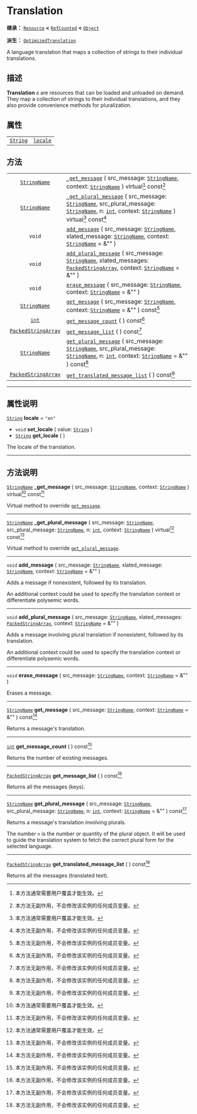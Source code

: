 <!-- ⚠ 请勿编辑本文件 ⚠ -->
<!-- 本文档使用脚本从 WeDot 引擎源码仓库生成。 -->
<!-- 生成脚本：https://github.com/WeDot-Engine/WeDot/tree/4.3/doc/tools/make_md.py； -->
<!-- 原文件：https://github.com/WeDot-Engine/WeDot/tree/4.3/doc/classes/Translation.xml。 -->

<div id="_class_translation"></div>

# Translation

**继承：** [`Resource`](class_resource.md) **<** [`RefCounted`](class_refcounted.md) **<** [`Object`](class_object.md)

**派生：** [`OptimizedTranslation`](class_optimizedtranslation.md)

A language translation that maps a collection of strings to their individual translations.

## 描述

**Translation** s are resources that can be loaded and unloaded on demand. They map a collection of strings to their individual translations, and they also provide convenience methods for pluralization.

## 属性

|||
|:-:|:--|
| [`String`](class_string.md) | [`locale`](class_translation.md#class_translation_property_locale) | ``"en"`` |

## 方法

|||
|:-:|:--|
| [`StringName`](class_stringname.md)               | [`_get_message`](class_translation.md#class_translation_private_method__get_message) ( src_message: [`StringName`](class_stringname.md), context: [`StringName`](class_stringname.md) ) virtual[^virtual] const[^const]                                                                                                  |
| [`StringName`](class_stringname.md)               | [`_get_plural_message`](class_translation.md#class_translation_private_method__get_plural_message) ( src_message: [`StringName`](class_stringname.md), src_plural_message: [`StringName`](class_stringname.md), n: [`int`](class_int.md), context: [`StringName`](class_stringname.md) ) virtual[^virtual] const[^const] |
| `void`                                            | [`add_message`](class_translation.md#class_translation_method_add_message) ( src_message: [`StringName`](class_stringname.md), xlated_message: [`StringName`](class_stringname.md), context: [`StringName`](class_stringname.md) = &"" )                                                                                 |
| `void`                                            | [`add_plural_message`](class_translation.md#class_translation_method_add_plural_message) ( src_message: [`StringName`](class_stringname.md), xlated_messages: [`PackedStringArray`](class_packedstringarray.md), context: [`StringName`](class_stringname.md) = &"" )                                                    |
| `void`                                            | [`erase_message`](class_translation.md#class_translation_method_erase_message) ( src_message: [`StringName`](class_stringname.md), context: [`StringName`](class_stringname.md) = &"" )                                                                                                                                  |
| [`StringName`](class_stringname.md)               | [`get_message`](class_translation.md#class_translation_method_get_message) ( src_message: [`StringName`](class_stringname.md), context: [`StringName`](class_stringname.md) = &"" ) const[^const]                                                                                                                        |
| [`int`](class_int.md)                             | [`get_message_count`](class_translation.md#class_translation_method_get_message_count) ( ) const[^const]                                                                                                                                                                                                                 |
| [`PackedStringArray`](class_packedstringarray.md) | [`get_message_list`](class_translation.md#class_translation_method_get_message_list) ( ) const[^const]                                                                                                                                                                                                                   |
| [`StringName`](class_stringname.md)               | [`get_plural_message`](class_translation.md#class_translation_method_get_plural_message) ( src_message: [`StringName`](class_stringname.md), src_plural_message: [`StringName`](class_stringname.md), n: [`int`](class_int.md), context: [`StringName`](class_stringname.md) = &"" ) const[^const]                       |
| [`PackedStringArray`](class_packedstringarray.md) | [`get_translated_message_list`](class_translation.md#class_translation_method_get_translated_message_list) ( ) const[^const]                                                                                                                                                                                             |

<!-- rst-class:: classref-section-separator -->

---

## 属性说明

<div id="_class_translation_property_locale"></div>

[`String`](class_string.md) **locale** = ``"en"`` <div id="class_translation_property_locale"></div>

- `void` **set_locale** ( value: [`String`](class_string.md) )
- [`String`](class_string.md) **get_locale** ( )

The locale of the translation.

<!-- rst-class:: classref-section-separator -->

---

## 方法说明

<div id="_class_translation_private_method__get_message"></div>

[`StringName`](class_stringname.md) **_get_message** ( src_message: [`StringName`](class_stringname.md), context: [`StringName`](class_stringname.md) ) virtual[^virtual] const[^const]<div id="class_translation_private_method__get_message"></div>

Virtual method to override [`get_message`](class_translation.md#class_translation_method_get_message).

<!-- rst-class:: classref-item-separator -->

---

<div id="_class_translation_private_method__get_plural_message"></div>

[`StringName`](class_stringname.md) **_get_plural_message** ( src_message: [`StringName`](class_stringname.md), src_plural_message: [`StringName`](class_stringname.md), n: [`int`](class_int.md), context: [`StringName`](class_stringname.md) ) virtual[^virtual] const[^const]<div id="class_translation_private_method__get_plural_message"></div>

Virtual method to override [`get_plural_message`](class_translation.md#class_translation_method_get_plural_message).

<!-- rst-class:: classref-item-separator -->

---

<div id="_class_translation_method_add_message"></div>

`void` **add_message** ( src_message: [`StringName`](class_stringname.md), xlated_message: [`StringName`](class_stringname.md), context: [`StringName`](class_stringname.md) = &"" )<div id="class_translation_method_add_message"></div>

Adds a message if nonexistent, followed by its translation.

An additional context could be used to specify the translation context or differentiate polysemic words.

<!-- rst-class:: classref-item-separator -->

---

<div id="_class_translation_method_add_plural_message"></div>

`void` **add_plural_message** ( src_message: [`StringName`](class_stringname.md), xlated_messages: [`PackedStringArray`](class_packedstringarray.md), context: [`StringName`](class_stringname.md) = &"" )<div id="class_translation_method_add_plural_message"></div>

Adds a message involving plural translation if nonexistent, followed by its translation.

An additional context could be used to specify the translation context or differentiate polysemic words.

<!-- rst-class:: classref-item-separator -->

---

<div id="_class_translation_method_erase_message"></div>

`void` **erase_message** ( src_message: [`StringName`](class_stringname.md), context: [`StringName`](class_stringname.md) = &"" )<div id="class_translation_method_erase_message"></div>

Erases a message.

<!-- rst-class:: classref-item-separator -->

---

<div id="_class_translation_method_get_message"></div>

[`StringName`](class_stringname.md) **get_message** ( src_message: [`StringName`](class_stringname.md), context: [`StringName`](class_stringname.md) = &"" ) const[^const]<div id="class_translation_method_get_message"></div>

Returns a message's translation.

<!-- rst-class:: classref-item-separator -->

---

<div id="_class_translation_method_get_message_count"></div>

[`int`](class_int.md) **get_message_count** ( ) const[^const]<div id="class_translation_method_get_message_count"></div>

Returns the number of existing messages.

<!-- rst-class:: classref-item-separator -->

---

<div id="_class_translation_method_get_message_list"></div>

[`PackedStringArray`](class_packedstringarray.md) **get_message_list** ( ) const[^const]<div id="class_translation_method_get_message_list"></div>

Returns all the messages (keys).

<!-- rst-class:: classref-item-separator -->

---

<div id="_class_translation_method_get_plural_message"></div>

[`StringName`](class_stringname.md) **get_plural_message** ( src_message: [`StringName`](class_stringname.md), src_plural_message: [`StringName`](class_stringname.md), n: [`int`](class_int.md), context: [`StringName`](class_stringname.md) = &"" ) const[^const]<div id="class_translation_method_get_plural_message"></div>

Returns a message's translation involving plurals.

The number `n` is the number or quantity of the plural object. It will be used to guide the translation system to fetch the correct plural form for the selected language.

<!-- rst-class:: classref-item-separator -->

---

<div id="_class_translation_method_get_translated_message_list"></div>

[`PackedStringArray`](class_packedstringarray.md) **get_translated_message_list** ( ) const[^const]<div id="class_translation_method_get_translated_message_list"></div>

Returns all the messages (translated text).

[^virtual]: 本方法通常需要用户覆盖才能生效。
[^const]: 本方法无副作用，不会修改该实例的任何成员变量。
[^vararg]: 本方法除了能接受在此处描述的参数外，还能够继续接受任意数量的参数。
[^constructor]: 本方法用于构造某个类型。
[^static]: 调用本方法无需实例，可直接使用类名进行调用。
[^operator]: 本方法描述的是使用本类型作为左操作数的有效运算符。
[^bitfield]: 这个值是由下列位标志构成位掩码的整数。
[^void]: 无返回值。

